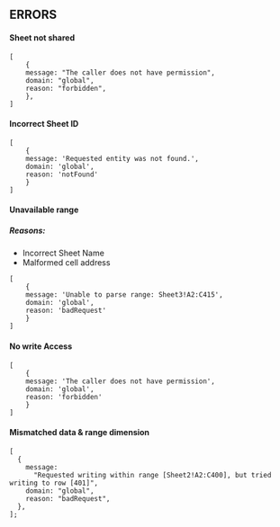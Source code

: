 ## ERRORS

#### Sheet not shared
```
[
    {
    message: "The caller does not have permission",
    domain: "global",
    reason: "forbidden",
    },
]
```

#### Incorrect Sheet ID
```
[
    {
    message: 'Requested entity was not found.',
    domain: 'global',
    reason: 'notFound'
    }
]
```

#### Unavailable range 

##### Reasons:
* Incorrect Sheet Name
* Malformed cell address

```
[
    {
    message: 'Unable to parse range: Sheet3!A2:C415',
    domain: 'global',
    reason: 'badRequest'
    }
]
```

#### No write Access
```
[
    {
    message: 'The caller does not have permission',
    domain: 'global',
    reason: 'forbidden'
    }
]
```

#### Mismatched data & range dimension
    [
      {
        message:
          "Requested writing within range [Sheet2!A2:C400], but tried writing to row [401]",
        domain: "global",
        reason: "badRequest",
      },
    ];
    
